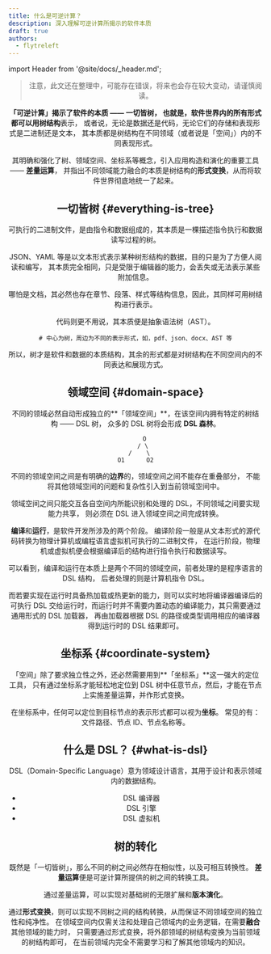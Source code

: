 ```yaml
---
title: 什么是可逆计算？
description: 深入理解可逆计算所揭示的软件本质
draft: true
authors:
  - flytreleft
---
```


import Header from '@site/docs/\_header.md';

<Header />

> 注意，此文还在整理中，可能存在错误，将来也会存在较大变动，请谨慎阅读。


**「可逆计算」**揭示了软件的本质 —— **一切皆树**，
也就是，软件世界内的所有形式都可以用**树结构**表示，
或者说，无论是数据还是代码，无论它们的存储和表现形式是二进制还是文本，
其本质都是树结构在不同领域（或者说是「空间」）内的不同表现形式。

其明确和强化了树、领域空间、坐标系等概念，引入应用构造和演化的重要工具 —— **差量运算**，
并指出不同领域能力融合的本质是树结构的**形式变换**，从而将软件世界彻底地统一了起来。

## 一切皆树 {#everything-is-tree}

可执行的二进制文件，是由指令和数据组成的，其本质是一棵描述指令执行和数据读写过程的树。

JSON、YAML 等是以文本形式表示某种树形结构的数据，目的只是为了方便人阅读和编写，
其本质完全相同，只是受限于编辑器的能力，会丢失或无法表示某些附加信息。

哪怕是文档，其必然也存在章节、段落、样式等结构信息，因此，其同样可用树结构进行表示。

代码则更不用说，其本质便是抽象语法树（AST）。

```
# 中心为树，周边为不同的表示形式，如，pdf、json、docx、AST 等
```

所以，树才是软件和数据的本质结构，其余的形式都是对树结构在不同空间内的不同表达和展现方式。

## 领域空间 {#domain-space}

不同的领域必然自动形成独立的**「领域空间」**，在该空间内拥有特定的树结构 —— DSL 树，
众多的 DSL 树将会形成 **DSL 森林**。

```
     O
    / \
  /    \
O1      O2
```

不同的领域空间之间是有明确的**边界**的，领域空间之间不能存在重叠部分，
不能将其他领域空间的问题和复杂性引入到当前领域空间中。

领域空间之间只能交互各自空间内所能识别和处理的 DSL，不同领域之间要实现能力共享，
则必须在 DSL 进入领域空间之间完成转换。

**编译**和**运行**，是软件开发所涉及的两个阶段。
编译阶段一般是从文本形式的源代码转换为物理计算机或编程语言虚拟机可执行的二进制文件，
在运行阶段，物理机或虚拟机便会根据编译后的结构进行指令执行和数据读写。

可以看到，编译和运行在本质上是两个不同的领域空间，前者处理的是程序语言的 DSL 结构，
后者处理的则是计算机指令 DSL。

而若要实现在运行时具备热加载或热更新的能力，则可以实时地将编译器编译后的可执行 DSL
交给运行时，而运行时并不需要内置动态的编译能力，其只需要通过通用形式的 DSL 加载器，
再由加载器根据 DSL 的路径或类型调用相应的编译器得到运行时的 DSL 结果即可。

## 坐标系 {#coordinate-system}

「空间」除了要求独立性之外，还必然需要用到**「坐标系」**这一强大的定位工具，
只有通过坐标系才能轻松地定位到 DSL 树中任意节点，然后，才能在节点上实施差量运算，并作形式变换。

在坐标系中，任何可以定位到目标节点的表示形式都可以视为**坐标**。
常见的有：文件路径、节点 ID、节点名称等。

## 什么是 DSL？ {#what-is-dsl}

DSL（Domain-Specific Language）意为领域设计语言，其用于设计和表示领域内的数据结构。

- DSL 编译器
- DSL 引擎
- DSL 虚拟机

## 树的转化

既然是「一切皆树」，那么不同的树之间必然存在相似性，以及可相互转换性。
**差量运算**便是可逆计算所提供的树之间的转换工具。

通过差量运算，可以实现对基础树的无限扩展和**版本演化**。

通过**形式变换**，则可以实现不同树之间的结构转换，从而保证不同领域空间的独立性和纯净性。
在领域空间内仅需关注和处理自己领域内的业务逻辑，在需要**融合**其他领域的能力时，
只需要通过形式变换，将外部领域的树结构变换为当前领域的树结构即可，
在当前领域内完全不需要学习和了解其他领域内的知识。

